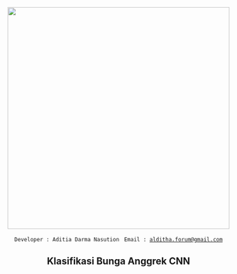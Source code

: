 <p align="center">
<img width="500" src="https://nos.jkt-1.neo.id/aditiastorage/asset/ilustrasi/Teacher-bro.png">
</p>

<div align="center">
  
  <code>Developer : Aditia Darma Nasution </code>
  <code>Email : alditha.forum@gmail.com </code>
  ## Klasifikasi Bunga Anggrek CNN
  
</div>

<div>
<p>
</p>
</div>
